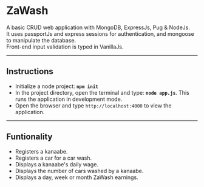 # ZaWash
A basic CRUD web application with MongoDB, ExpressJs, Pug &amp; NodeJs. <br>
It uses passportJs and express sessions for authentication, and mongoose to manipulate the database.<br>
Front-end input validation is typed in VanillaJs.
___
## Instructions
- Initialize a node project: **`npm init`**
- In the project directory, open the terminal and type: **`node app.js`**. This runs the application in development mode.
- Open the browser and type `http://localhost:4000` to view the application.
___
## Funtionality
- Registers a kanaabe.
- Registers a car for a car wash.
- Displays a kanaabe's daily wage.
- Displays the number of cars washed by a kanaabe.
- Displays a day, week or month ZaWash earnings.
